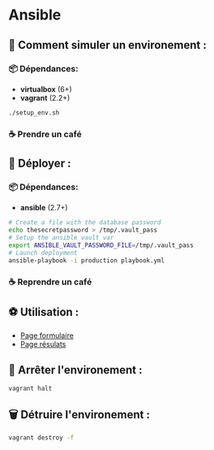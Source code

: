 # Ansible

## 🏡 **Comment simuler un environement :**

### 📦 Dépendances:
- **virtualbox** (6+)
- **vagrant** (2.2+)

```bash
./setup_env.sh
```

### ☕ Prendre un café

## **🎯 Déployer :**

### 📦 Dépendances:
- **ansible** (2.7+)

```bash
# Create a file with the database password
echo thesecretpassword > /tmp/.vault_pass
# Setup the ansible vault var
export ANSIBLE_VAULT_PASSWORD_FILE=/tmp/.vault_pass
# Launch deployment
ansible-playbook -i production playbook.yml
```
### ☕ Reprendre un café

## **⚽ Utilisation :**
- [Page formulaire](http://localhost:5000)
- [Page résulats](http://localhost:5001)

## **🛑 Arrêter l'environement :**
```bash
vagrant halt
```

## **🗑️ Détruire l'environement :**
```bash
vagrant destroy -f
```
